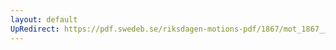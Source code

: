 ```yaml
---
layout: default
UpRedirect: https://pdf.swedeb.se/riksdagen-motions-pdf/1867/mot_1867__ak__00228.pdf
---
```

